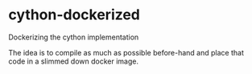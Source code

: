 # cython-dockerized
Dockerizing the cython implementation

The idea is to compile as much as possible before-hand and place that code in a slimmed down docker image. 
